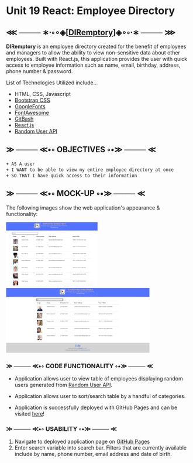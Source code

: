# Unit 19 React: Employee Directory

## ⋘ ──── ∗⋅◦∘◈\[[DIRemptory](https://missng-git.github.io/DIRemptory)\]◈∘◦⋅∗ ──── ⋙

**DIRemptory** is an employee directory created for the benefit of employees and managers to allow the ability to view non-sensitive data about other employees. Built with React.js, this application provides the user with quick access to employee information such as name, email, birthday, address, phone number & password.

List of Technologies Utilized include...

- HTML, CSS, Javascript
- [Bootstrap CSS](https://getbootstrap.com/)
- [GoogleFonts](https://fonts.google.com/)
- [FontAwesome](https://fontawesome.com/)
- [GitBash](https://gitforwindows.org/)
- [React.js](https://reactjs.org/)
- [Random User API](https://randomuser.me/)

## ≫ ──── ≪•◦ OBJECTIVES ◦•≫ ──── ≪

```
+ AS A user
+ I WANT to be able to view my entire employee directory at once
+ SO THAT I have quick access to their information
```

## ≫ ──── ≪•◦ MOCK-UP ◦•≫ ──── ≪

The following images show the web application's appearance & functionality:

<p float="left">
    <img src="./public/assets/img/capture.png" alt="DIRemptory" width="250" style="margin-right: 10px;" />
    <img src="./public/assets/img/capture-2.PNG" alt="DIRemptory Search" width="392" style="margin-right: 10px;" />
</p>

### ≫ ──── ≪•◦ CODE FUNCTIONALITY ◦•≫ ──── ≪

- Application allows user to view table of employees displaying random users generated from [Random User API](https://randomuser.me/).

- Application allows user to sort/search table by a handful of categories.

- Application is successfully deployed with GitHub Pages and can be visited [here](https://missng-git.github.io/DIRemptory)!

### ≫ ──── ≪•◦ USABILITY ◦•≫ ──── ≪

1. Navigate to deployed application page on [GitHub Pages](https://missng-git.github.io/DIRemptory)
2. Enter search variable into search bar. Filters that are currently available include by name, phone number, email address and date of birth.
